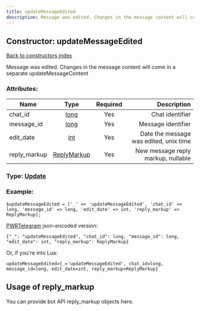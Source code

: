 ```yaml
---
title: updateMessageEdited
description: Message was edited. Changes in the message content will come in a separate updateMessageContent
---
```

## Constructor: updateMessageEdited  
[Back to constructors index](index.md)



Message was edited. Changes in the message content will come in a separate updateMessageContent

### Attributes:

| Name     |    Type       | Required | Description |
|----------|:-------------:|:--------:|------------:|
|chat\_id|[long](../types/long.md) | Yes|Chat identifier|
|message\_id|[long](../types/long.md) | Yes|Message identifier|
|edit\_date|[int](../types/int.md) | Yes|Date the message was edited, unix time|
|reply\_markup|[ReplyMarkup](../types/ReplyMarkup.md) | Yes|New message reply markup, nullable|



### Type: [Update](../types/Update.md)


### Example:

```
$updateMessageEdited = ['_' => 'updateMessageEdited', 'chat_id' => long, 'message_id' => long, 'edit_date' => int, 'reply_markup' => ReplyMarkup];
```  

[PWRTelegram](https://pwrtelegram.xyz) json-encoded version:

```
{"_": "updateMessageEdited", "chat_id": long, "message_id": long, "edit_date": int, "reply_markup": ReplyMarkup}
```


Or, if you're into Lua:  


```
updateMessageEdited={_='updateMessageEdited', chat_id=long, message_id=long, edit_date=int, reply_markup=ReplyMarkup}

```



## Usage of reply_markup

You can provide bot API reply_markup objects here.  


